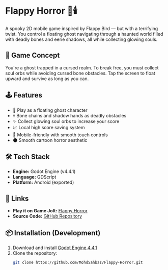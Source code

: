 # Flappy Horror 👻🕯️

A spooky 2D mobile game inspired by Flappy Bird — but with a terrifying twist. You control a floating ghost navigating through a haunted world filled with deadly bones and eerie shadows, all while collecting glowing souls.

## 🧠 Game Concept

You're a ghost trapped in a cursed realm. To break free, you must collect soul orbs while avoiding cursed bone obstacles. Tap the screen to float upward and survive as long as you can.

## 🕹️ Features

- 👻 Play as a floating ghost character
- 💀 Bone chains and shadow hands as deadly obstacles
- ✨ Collect glowing soul orbs to increase your score
- 📈 Local high score saving system
- 📱 Mobile-friendly with smooth touch controls
- 🌑 Smooth cartoon horror aesthetic

## 🛠️ Tech Stack

- **Engine:** Godot Engine (v4.4.1)
- **Language:** GDScript
- **Platform:** Android (exported)

## 🔗 Links

- **Play it on Game Jolt:** [Flappy Horror](https://gamejolt.com/games/flappyhorror/992320)
- **Source Code:** [GitHub Repository](https://github.com/MohdSahbaz/Flappy-Horror)

## 📦 Installation (Development)

1. Download and install [Godot Engine 4.4.1](https://godotengine.org/download)
2. Clone the repository:
   ```bash
   git clone https://github.com/MohdSahbaz/Flappy-Horror.git
   ```
